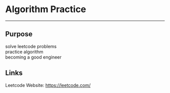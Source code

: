 # Algorithm Practice
---
## Purpose
 solve leetcode problems \
 practice algorithm \
 becoming a good engineer 

## Links
Leetcode Website: https://leetcode.com/